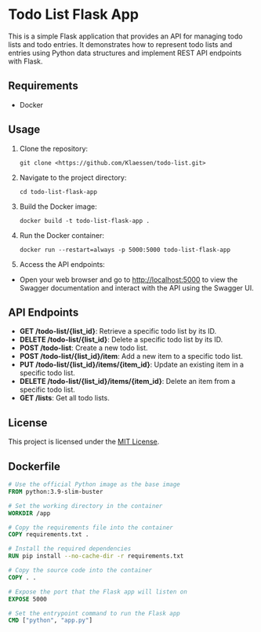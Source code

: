 # Todo List Flask App

This is a simple Flask application that provides an API for managing todo lists and todo entries. It demonstrates how to represent todo lists and entries using Python data structures and implement REST API endpoints with Flask.

## Requirements

- Docker

## Usage

1. Clone the repository:
    ```shell
   git clone <https://github.com/Klaessen/todo-list.git>

2. Navigate to the project directory:
    ```shell
   cd todo-list-flask-app
   
3. Build the Docker image:
    ```shell
    docker build -t todo-list-flask-app .

4. Run the Docker container:
    ```shell
    docker run --restart=always -p 5000:5000 todo-list-flask-app

5. Access the API endpoints:

- Open your web browser and go to [http://localhost:5000](http://localhost:5000) to view the Swagger documentation and interact with the API using the Swagger UI.

## API Endpoints

- **GET /todo-list/{list_id}**: Retrieve a specific todo list by its ID.
- **DELETE /todo-list/{list_id}**: Delete a specific todo list by its ID.
- **POST /todo-list**: Create a new todo list.
- **POST /todo-list/{list_id}/item**: Add a new item to a specific todo list.
- **PUT /todo-list/{list_id}/items/{item_id}**: Update an existing item in a specific todo list.
- **DELETE /todo-list/{list_id}/items/{item_id}**: Delete an item from a specific todo list.
- **GET /lists**: Get all todo lists.

## License

This project is licensed under the [MIT License](LICENSE).

## Dockerfile

```dockerfile
# Use the official Python image as the base image
FROM python:3.9-slim-buster

# Set the working directory in the container
WORKDIR /app

# Copy the requirements file into the container
COPY requirements.txt .

# Install the required dependencies
RUN pip install --no-cache-dir -r requirements.txt

# Copy the source code into the container
COPY . .

# Expose the port that the Flask app will listen on
EXPOSE 5000

# Set the entrypoint command to run the Flask app
CMD ["python", "app.py"]


